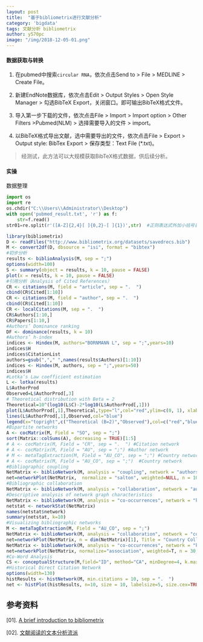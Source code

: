 ```yaml
---
layout: post
title:  "基于bibliometrix进行文献分析"
category: 'bigdata'
tags: 文献分析 bibliometrix
author: y570pc
image: "/img/2018-12-05-01.png"
---
```


#### 数据获取与转换

1. 在pubmed中搜索`circular RNA`，依次点击Send to > File > MEDLINE > Create File。

2. 新建EndNote数据库，依次点击Edit > Output Styles > Open Style Manager > 勾选BibTeX Export，关闭窗口。即可输出BibTeX格式文件。

3. 导入第一步下载的文件，依次点击File > Import > Import option > Other Filters >Pubmed(NLM) > 选择需要导入的文件 > import。

4. 以BibTeX格式导出文献，选中需要导出的文件，依次点击File > Export > Output style: BibTex Export > 保存类型：Text File (*.txt)。

> 经测试，此方法可以大规模获取BibTeX格式数据，供后续分析。

#### 实操

数据整理

```python
import os
import re
os.chdir("C:\\Users\\Administrator\\Desktop")
with open('pubmed_result.txt', 'r') as f:
    str=f.read()
str01=re.split(r'([A-Z]{2,4}[ ]{0,2}-[ ]{1})',str)  #正则表达式外加小括号表示保留匹配的字符，大括号表示匹配次数，大括号内2,4表示匹配2-4次
```	

```R
library(bibliometrix) 
D <- readFiles("http://www.bibliometrix.org/datasets/savedrecs.bib")
M <- convert2df(D, dbsource = "isi", format = "bibtex")
#初步分析
results <- biblioAnalysis(M, sep = ";")
options(width=100)
S <- summary(object = results, k = 10, pause = FALSE)
plot(x = results, k = 10, pause = FALSE)
#引用分析（Analysis of Cited References）
CR <- citations(M, field = "article", sep = ".  ")  
cbind(CR$Cited[1:10])
CR <- citations(M, field = "author", sep = ".  ")
cbind(CR$Cited[1:10])
CR <- localCitations(M, sep = ".  ")
CR$Authors[1:10,]
CR$Papers[1:10,]
#Authors’ Dominance ranking
DF <- dominance(results, k = 10)
#Authors’ h-index
indices <- Hindex(M, authors="BORNMANN L", sep = ";",years=10)
indices$H
indices$CitationList
authors=gsub(","," ",names(results$Authors)[1:10])
indices <- Hindex(M, authors, sep = ";",years=50)
indices$H
#Lotka’s Law coefficient estimation
L <- lotka(results)
L$AuthorProd
Observed=L$AuthorProd[,3]
# Theoretical distribution with Beta = 2
Theoretical=10^(log10(L$C)-2*log10(L$AuthorProd[,1]))
plot(L$AuthorProd[,1],Theoretical,type="l",col="red",ylim=c(0, 1), xlab="Articles",ylab="Freq. of Authors",main="Scientific Productivity")
lines(L$AuthorProd[,1],Observed,col="blue")
legend(x="topright",c("Theoretical (B=2)","Observed"),col=c("red","blue"),lty = c(1,1,1),cex=0.6,bty="n")
#Bipartite networks
A <- cocMatrix(M, Field = "SO", sep = ";")
sort(Matrix::colSums(A), decreasing = TRUE)[1:5]
# A <- cocMatrix(M, Field = "CR", sep = ".  ") #Citation network
# A <- cocMatrix(M, Field = "AU", sep = ";") #Author network
# M <- metaTagExtraction(M, Field = "AU_CO", sep = ";") #Country network
# A <- cocMatrix(M, Field = "AU_CO", sep = ";")  #Country network
#Bibliographic coupling
NetMatrix <- biblioNetwork(M, analysis = "coupling", network = "authors", sep = ";")
net=networkPlot(NetMatrix,  normalize = "salton", weighted=NULL, n = 100, Title = "Authors' Coupling", type = "fruchterman", size=5,size.cex=T,remove.multiple=TRUE,labelsize=0.8,label.n=10,label.cex=F)
#Bibliographic collaboration
NetMatrix <- biblioNetwork(M, analysis = "collaboration", network = "authors", sep = ";")
#Descriptive analysis of network graph characteristics
NetMatrix <- biblioNetwork(M, analysis = "co-occurrences", network = "keywords", sep = ";")
netstat <- networkStat(NetMatrix)
names(netstat$network)
summary(netstat, k=10)
#Visualizing bibliographic networks
M <- metaTagExtraction(M, Field = "AU_CO", sep = ";")
NetMatrix <- biblioNetwork(M, analysis = "collaboration", network = "countries", sep = ";")
net=networkPlot(NetMatrix, n = dim(NetMatrix)[1], Title = "Country Collaboration", type = "circle", size=TRUE, remove.multiple=FALSE,labelsize=0.7,cluster="none")
NetMatrix <- biblioNetwork(M, analysis = "co-occurrences", network = "keywords", sep = ";")
net=networkPlot(NetMatrix, normalize="association", weighted=T, n = 30, Title = "Keyword Co-occurrences", type = "fruchterman", size=T,edgesize = 5,labelsize=0.7)
#Co-Word Analysis
CS <- conceptualStructure(M,field="ID", method="CA", minDegree=4, k.max=8, stemming=FALSE, labelsize=10, documents=10)
#Historical Direct Citation Network
options(width=130)
histResults <- histNetwork(M, min.citations = 10, sep = ".  ")
net <- histPlot(histResults, n=10, size = 10, labelsize=5, size.cex=TRUE, arrowsize = 0.5, color = TRUE)
```

## 参考资料

[01]. [A brief introduction to bibliometrix](https://cran.r-project.org/web/packages/bibliometrix/vignettes/bibliometrix-vignette.html)

[02]. [文献阅读的文本分析流派](http://blog.sciencenet.cn/blog-430956-1061477.html)